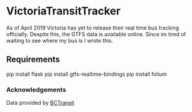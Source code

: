 # VictoriaTransitTracker

As of April 2019 Victoria has yet to release their real time bus tracking officially.  Despite this, the GTFS data is available online.
Since im tired of waiting to see where my bus is I wrote this.


## Requirements

pip install flask
pip install gtfs-realtime-bindings
pip install folium

### Acknowledgements
Data provided by [BCTransit](https://www.bctransit.com/)